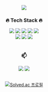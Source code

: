<div align="center">
<img src="https://capsule-render.vercel.app/api?type=waving&color=auto&height=150&section=header" />
<br>
  <h3> 🔥 Tech Stack 🔥 </h3> 
<img src="https://img.shields.io/badge/C++-764ba2?style=flat-square&logo=C%2B%2B&logoColor=white"/></a>
<img src="https://img.shields.io/badge/Python-495aff?style=flat-square&logo=Python&logoColor=white"/></a>
<img src="https://img.shields.io/badge/R-4481eb?style=flat-square&logo=R&logoColor=white"/></a>
<img src="https://img.shields.io/badge/Java-fa709a?style=flat-square&logo=Java&logoColor=white"/></a>
<img src="https://img.shields.io/badge/MySQL-30cfd0?style=flat-square&logo=MySQL&logoColor=white"/></a>
<br>
<img src="https://img.shields.io/badge/JavaScript-ec8c69?style=flat-square&logo=JavaScript&logoColor=white"/></a>
<img src="https://img.shields.io/badge/PHP-6e45e2?style=flat-square&logo=PHP&logoColor=white"/></a>
<img src="https://img.shields.io/badge/Node.js-00cdac?style=flat-square&logo=Node.js&logoColor=white"/></a>
<br>
<br>
  
<h3>📫</h3> 
<a href="https://www.instagram.com/saming__/" target='_blank'><img src="https://img.shields.io/badge/Instagram-ff758c?style=flat-square&logo=instagram&logoColor=white"/></a>
<a href="mailto:sam0128@gachon.ac.kr"><img src="https://img.shields.io/badge/Gmail-ff0844?style=flat-square&logo=gmail&logoColor=white"/></a>

<br>
<br>

[![Solved.ac
프로필](http://mazassumnida.wtf/api/generate_badge?boj=cutesami)](https://solved.ac/cutesami)

</div>


<!--
**HaeKang/haekang** is a ✨ _special_ ✨ repository because its `README.md` (this file) appears on your GitHub profile.

Here are some ideas to get you started:
<a href="https://www.instagram.com/saming__/" target='_blank'><img src="https://img.shields.io/badge/Instagram-ff758c?style=flat-square&logo=instagram&logoColor=white"/></a>
- 🔭 I’m currently working on ...
- 🌱 I’m currently learning ...
- 👯 I’m looking to collaborate on ...
- 🤔 I’m looking for help with ...
- 💬 Ask me about ...
- 📫 How to reach me: ...
- 😄 Pronouns: ...
- ⚡ Fun fact: ...
-->
